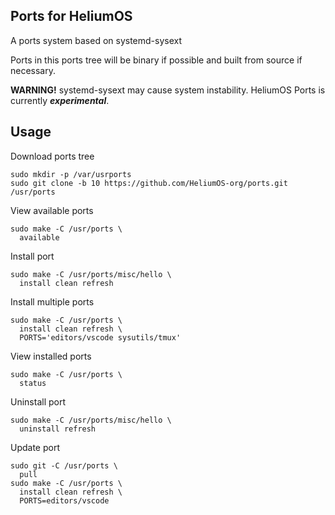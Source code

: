 ## Ports for HeliumOS

A ports system based on systemd-sysext

Ports in this ports tree will be binary if possible and built from source if necessary.

**WARNING!** systemd-sysext may cause system instability. HeliumOS Ports is currently ***experimental***.

## Usage

Download ports tree

```shell
sudo mkdir -p /var/usrports
sudo git clone -b 10 https://github.com/HeliumOS-org/ports.git /usr/ports
```

View available ports

```shell
sudo make -C /usr/ports \
  available
```

Install port
```shell
sudo make -C /usr/ports/misc/hello \
  install clean refresh
```

Install multiple ports
```
sudo make -C /usr/ports \
  install clean refresh \
  PORTS='editors/vscode sysutils/tmux'
```

View installed ports
```shell
sudo make -C /usr/ports \
  status
```

Uninstall port
```shell
sudo make -C /usr/ports/misc/hello \
  uninstall refresh
```

Update port
```
sudo git -C /usr/ports \
  pull
sudo make -C /usr/ports \
  install clean refresh \
  PORTS=editors/vscode
```

